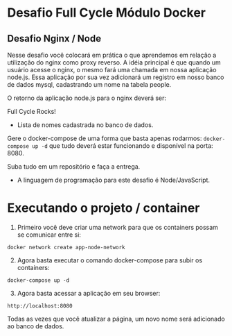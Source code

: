 # Desafio Full Cycle Módulo Docker
## Desafio Nginx / Node

Nesse desafio você colocará em prática o que aprendemos em relação a utilização do nginx como proxy reverso. A idéia principal é que quando um usuário acesse o nginx, o mesmo fará uma chamada em nossa aplicação node.js. Essa aplicação por sua vez adicionará um registro em nosso banco de dados mysql, cadastrando um nome na tabela people.

O retorno da aplicação node.js para o nginx deverá ser:

Full Cycle Rocks!

- Lista de nomes cadastrada no banco de dados.

Gere o docker-compose de uma forma que basta apenas rodarmos: `docker-compose up -d` que tudo deverá estar funcionando e disponível na porta: 8080.

Suba tudo em um repositório e faça a entrega.

* A linguagem de programação para este desafio é Node/JavaScript.

# Executando o projeto / container

1. Primeiro você deve criar uma network para que os containers possam se comunicar entre si:

`docker network create app-node-network`

2. Agora basta executar o comando docker-compose para subir os containers:
  
`docker-compose up -d`

3. Agora basta acessar a aplicação em seu browser:

`http://localhost:8080`

Todas as vezes que você atualizar a página, um novo nome será adicionado ao banco de dados.
